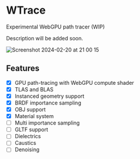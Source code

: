 # WTrace

Experimental WebGPU path tracer (WIP)

Description will be added soon.

![Screenshot 2024-02-20 at 21 00 15](https://github.com/zhaijialong/RealEngine/assets/37274614/84955429-a82a-4403-bb3d-94c1578cdac8)


## Features

- [x] GPU path-tracing with WebGPU compute shader
- [x] TLAS and BLAS
- [x] Instanced geometry support
- [x] BRDF importance sampling
- [x] OBJ support
- [x] Material system
- [ ] Multi importance sampling
- [ ] GLTF support
- [ ] Dielectrics
- [ ] Caustics
- [ ] Denoising
